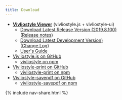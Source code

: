 ```yaml
---
title: Download
---
```


- [**Vivliostyle Viewer**](https://vivliostyle.github.io/vivliostyle.js/viewer/vivliostyle-viewer.html) (vivliostyle.js + vivliostyle-ui)
    - [Download Latest Release Version (2019.8.100)](https://github.com/vivliostyle/vivliostyle.js/releases/download/2019.8.100/vivliostyle-js-2019.8.100.zip)  
        ([Release notes](https://github.com/vivliostyle/vivliostyle.js/releases))
    - [Download Latest Development Version)](https://vivliostyle.github.io/vivliostyle.js/downloads/vivliostyle-js-latest.zip)  
        ([Change Log](https://github.com/vivliostyle/vivliostyle.js/blob/master/CHANGELOG.md))
    - [User's Guide](https://vivliostyle.github.io/vivliostyle.js/docs/en/)
- [Vivliostyle.js on GitHub](https://github.com/vivliostyle/vivliostyle.js)
    - [vivliostyle on npm](https://www.npmjs.com/package/vivliostyle)
- [Vivliostyle-print on GitHub](https://github.com/vivliostyle/vivliostyle-print)
    - [vivliostyle-print on npm](https://www.npmjs.com/package/vivliostyle-print)
- [Vivliostyle-savepdf on GitHub](https://github.com/vivliostyle/vivliostyle-savepdf)
    - [vivliostyle-savepdf on npm](https://www.npmjs.com/package/vivliostyle-savepdf)

{% include nav-share.html %}

